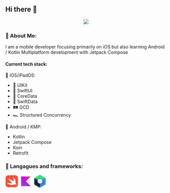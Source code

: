 ## Hi there 👋

<div align=center>
 <img src= https://media3.giphy.com/media/v1.Y2lkPTc5MGI3NjExNHhic2J6aG10eHBna2pzM2M0bzBvbW1oZHpmaGZoZ28weGczYnVodyZlcD12MV9pbnRlcm5hbF9naWZfYnlfaWQmY3Q9Zw/JqmupuTVZYaQX5s094/giphy.gif width="300"/> 
</div>

### 👨 About Me:
I am a mobile developer focusing primarily on iOS but also learning Android / Kotlin Multiplatform development with Jetpack Compose

#### Current tech stack:

📱 iOS/iPadOS:

- 🍏 UIKit
- 🍎 SwiftUI
- 💾 CoreData
- 💾 SwiftData
- 🛤️ GCD
- 🏎️ Structured Concurrency

📖 Android / KMP:

- Kotlin
- Jetpack Compose
- Koin
- Retrofit

<!--
| iOS/iPadOS | Android |
|------------|---------|
|🍏 UIKit | Jetpack Compose |
|🍎 SwiftUI | 
|💾 CoreData |
|💾 SwiftData |
|🛤️ GCD |
|🏎️ Structured Concurrency |
-->

### 🧰 Langagues and frameworks: 
<div>
  <img src=https://github.com/devicons/devicon/blob/master/icons/swift/swift-original.svg width="40" />
  <img src=https://github.com/devicons/devicon/blob/master/icons/kotlin/kotlin-original.svg width="40" />
  <img src=https://github.com/devicons/devicon/blob/master/icons/jetpackcompose/jetpackcompose-original.svg width="40" />
</div>

<!--
### 📊 Stats:

![Top Languages](https://github-readme-stats.vercel.app/api/top-langs/?username=vovsyannikov)
-->


<!--
**vovsyannikov/vovsyannikov** is a ✨ _special_ ✨ repository because its `README.md` (this file) appears on your GitHub profile.

Here are some ideas to get you started:

- 🔭 I’m currently working on ...
- 🌱 I’m currently learning ...
- 👯 I’m looking to collaborate on ...
- 🤔 I’m looking for help with ...
- 💬 Ask me about ...
- 📫 How to reach me: ...
- 😄 Pronouns: ...
- ⚡ Fun fact: ...
-->
